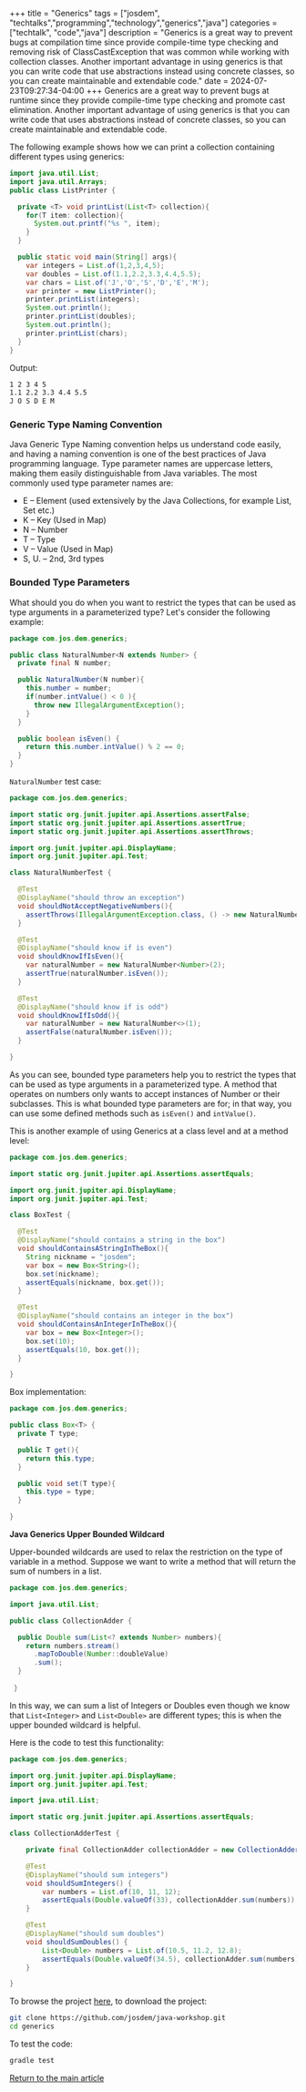 +++
title = "Generics"
tags = ["josdem", "techtalks","programming","technology","generics","java"]
categories = ["techtalk", "code","java"]
description =  "Generics is a great way to prevent bugs at compilation time since provide compile-time type checking and removing risk of ClassCastException that was common while working with collection classes. Another important advantage in using generics is that you can write code that use abstractions instead using concrete classes, so you can create maintainable and extendable code."
date = 2024-07-23T09:27:34-04:00
+++
Generics are a great way to prevent bugs at runtime since they provide compile-time type checking and promote cast elimination. Another important advantage of using generics is that you can write code that uses abstractions instead of concrete classes, so you can create maintainable and extendable code.

The following example shows how we can print a collection containing different types using generics:
```java
import java.util.List;
import java.util.Arrays;
public class ListPrinter {

  private <T> void printList(List<T> collection){
    for(T item: collection){
      System.out.printf("%s ", item);
    }
  }

  public static void main(String[] args){
    var integers = List.of(1,2,3,4,5);
    var doubles = List.of(1.1,2.2,3.3,4.4,5.5);
    var chars = List.of('J','O','S','D','E','M');
    var printer = new ListPrinter();
    printer.printList(integers);
    System.out.println();
    printer.printList(doubles);
    System.out.println();
    printer.printList(chars);
  }
}
```
Output:
```bash
1 2 3 4 5
1.1 2.2 3.3 4.4 5.5
J O S D E M
```
### Generic Type Naming Convention

Java Generic Type Naming convention helps us understand code easily, and having a naming convention is one of the best practices of Java programming language. Type parameter names are uppercase letters, making them easily distinguishable from Java variables. The most commonly used type parameter names are:

* E – Element (used extensively by the Java Collections, for example List, Set etc.)
* K – Key (Used in Map)
* N – Number
* T – Type
* V – Value (Used in Map)
* S, U. – 2nd, 3rd types

### Bounded Type Parameters

What should you do when you want to restrict the types that can be used as type arguments in a parameterized type? Let's consider the following example:
```java
package com.jos.dem.generics;

public class NaturalNumber<N extends Number> {
  private final N number;

  public NaturalNumber(N number){
    this.number = number;
    if(number.intValue() < 0 ){
      throw new IllegalArgumentException();
    }
  }

  public boolean isEven() {
    return this.number.intValue() % 2 == 0;
  }
}
```
`NaturalNumber` test case:
```java
package com.jos.dem.generics;

import static org.junit.jupiter.api.Assertions.assertFalse;
import static org.junit.jupiter.api.Assertions.assertTrue;
import static org.junit.jupiter.api.Assertions.assertThrows;

import org.junit.jupiter.api.DisplayName;
import org.junit.jupiter.api.Test;

class NaturalNumberTest {

  @Test
  @DisplayName("should throw an exception")
  void shouldNotAcceptNegativeNumbers(){
    assertThrows(IllegalArgumentException.class, () -> new NaturalNumber<Number>(-1), "should throw an exception");
  }

  @Test
  @DisplayName("should know if is even")
  void shouldKnowIfIsEven(){
    var naturalNumber = new NaturalNumber<Number>(2);
    assertTrue(naturalNumber.isEven());
  }

  @Test
  @DisplayName("should know if is odd")
  void shouldKnowIfIsOdd(){
    var naturalNumber = new NaturalNumber<>(1);
    assertFalse(naturalNumber.isEven());
  }

}
```
As you can see, bounded type parameters help you to restrict the types that can be used as type arguments in a parameterized type. A method that operates on numbers only wants to accept instances of Number or their subclasses. This is what bounded type parameters are for; in that way, you can use some defined methods such as `isEven()` and `intValue()`.

This is another example of using Generics at a class level and at a method level:
```java
package com.jos.dem.generics;

import static org.junit.jupiter.api.Assertions.assertEquals;

import org.junit.jupiter.api.DisplayName;
import org.junit.jupiter.api.Test;

class BoxTest {

  @Test
  @DisplayName("should contains a string in the box")
  void shouldContainsAStringInTheBox(){
    String nickname = "josdem";
    var box = new Box<String>();
    box.set(nickname);
    assertEquals(nickname, box.get());
  }

  @Test
  @DisplayName("should contains an integer in the box")
  void shouldContainsAnIntegerInTheBox(){
    var box = new Box<Integer>();
    box.set(10);
    assertEquals(10, box.get());
  }

}
```
Box implementation:
```java
package com.jos.dem.generics;

public class Box<T> {
  private T type;

  public T get(){
    return this.type;
  }

  public void set(T type){
    this.type = type;
  }

}
```
**Java Generics Upper Bounded Wildcard**

Upper-bounded wildcards are used to relax the restriction on the type of variable in a method. Suppose we want to write a method that will return the sum of numbers in a list.
```java
package com.jos.dem.generics;

import java.util.List;

public class CollectionAdder {

  public Double sum(List<? extends Number> numbers){
    return numbers.stream()
      .mapToDouble(Number::doubleValue)
      .sum();
  }
    
 }
```
In this way, we can sum a list of Integers or Doubles even though we know that `List<Integer>` and `List<Double>` are different types; this is when the upper bounded wildcard is helpful.

Here is the code to test this functionality:
```java
package com.jos.dem.generics;

import org.junit.jupiter.api.DisplayName;
import org.junit.jupiter.api.Test;

import java.util.List;

import static org.junit.jupiter.api.Assertions.assertEquals;

class CollectionAdderTest {

    private final CollectionAdder collectionAdder = new CollectionAdder();

    @Test
    @DisplayName("should sum integers")
    void shouldSumIntegers() {
        var numbers = List.of(10, 11, 12);
        assertEquals(Double.valueOf(33), collectionAdder.sum(numbers));
    }

    @Test
    @DisplayName("should sum doubles")
    void shouldSumDoubles() {
        List<Double> numbers = List.of(10.5, 11.2, 12.8);
        assertEquals(Double.valueOf(34.5), collectionAdder.sum(numbers));
    }

}
```
To browse the project [here](https://github.com/josdem/java-workshop), to download the project:
```bash
git clone https://github.com/josdem/java-workshop.git
cd generics
```

To test the code:
```bash
gradle test
```
[Return to the main article](/techtalk/java)
